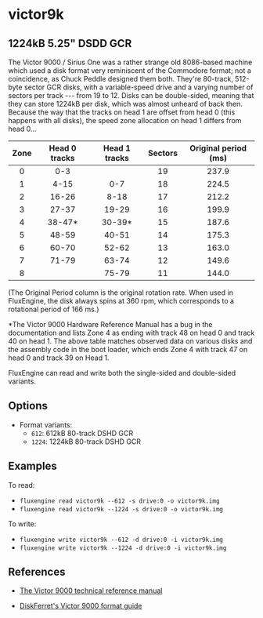 victor9k
====
## 1224kB 5.25" DSDD GCR
<!-- This file is automatically generated. Do not edit. -->

The Victor 9000 / Sirius One was a rather strange old 8086-based machine
which used a disk format very reminiscent of the Commodore format; not a
coincidence, as Chuck Peddle designed them both. They're 80-track, 512-byte
sector GCR disks, with a variable-speed drive and a varying number of sectors
per track --- from 19 to 12. Disks can be double-sided, meaning that they can
store 1224kB per disk, which was almost unheard of back then. Because the way
that the tracks on head 1 are offset from head 0 (this happens with all disks),
the speed zone allocation on head 1 differs from head 0...

| Zone | Head 0 tracks | Head 1 tracks | Sectors | Original period (ms) |
|:----:|:-------------:|:-------------:|:-------:|:--------------------:|
| 0    | 0-3           |               | 19      | 237.9                |
| 1    | 4-15          | 0-7           | 18      | 224.5                |
| 2    | 16-26         | 8-18          | 17      | 212.2                |
| 3    | 27-37         | 19-29         | 16      | 199.9                |
| 4    | 38-47\*       | 30-39\*       | 15      | 187.6                |
| 5    | 48-59         | 40-51         | 14      | 175.3                |
| 6    | 60-70         | 52-62         | 13      | 163.0                |
| 7    | 71-79         | 63-74         | 12      | 149.6                |
| 8    |               | 75-79         | 11      | 144.0                |

(The Original Period column is the original rotation rate. When used in
FluxEngine, the disk always spins at 360 rpm, which corresponds to a rotational
period of 166 ms.)

\*The Victor 9000 Hardware Reference Manual has a bug in the documentation 
and lists Zone 4 as ending with track 48 on head 0 and track 40 on head 1. 
The above table matches observed data on various disks and the assembly 
code in the boot loader, which ends Zone 4 with track 47 on head 0 
and track 39 on Head 1.

FluxEngine can read and write both the single-sided and double-sided variants. 

## Options

  - Format variants:
      - `612`: 612kB 80-track DSHD GCR
      - `1224`: 1224kB 80-track DSHD GCR

## Examples

To read:

  - `fluxengine read victor9k --612 -s drive:0 -o victor9k.img`
  - `fluxengine read victor9k --1224 -s drive:0 -o victor9k.img`

To write:

  - `fluxengine write victor9k --612 -d drive:0 -i victor9k.img`
  - `fluxengine write victor9k --1224 -d drive:0 -i victor9k.img`

## References

  - [The Victor 9000 technical reference manual](http://bitsavers.org/pdf/victor/victor9000/Victor9000TechRef_Jun82.pdf)

  - [DiskFerret's Victor 9000 format guide](https://discferret.com/wiki/Victor_9000_format)

